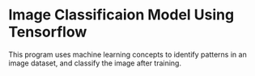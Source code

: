 # Image Classificaion Model Using Tensorflow

This program uses machine learning concepts to identify patterns in an image dataset, and classify the image after training. 
